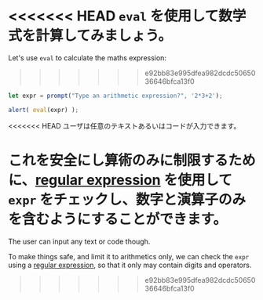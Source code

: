 <<<<<<< HEAD
`eval` を使用して数学式を計算してみましょう。
=======
Let's use `eval` to calculate the maths expression:
>>>>>>> e92bb83e995dfea982dcdc5065036646bfca13f0

```js demo run
let expr = prompt("Type an arithmetic expression?", '2*3+2');

alert( eval(expr) );
```

<<<<<<< HEAD
ユーザは任意のテキストあるいはコードが入力できます。

これを安全にし算術のみに制限するために、[regular expression](info:regular-expressions) を使用して `expr` をチェックし、数字と演算子のみを含むようにすることができます。
=======
The user can input any text or code though.

To make things safe, and limit it to arithmetics only, we can check the `expr` using a [regular expression](info:regular-expressions), so that it only may contain digits and operators.
>>>>>>> e92bb83e995dfea982dcdc5065036646bfca13f0
